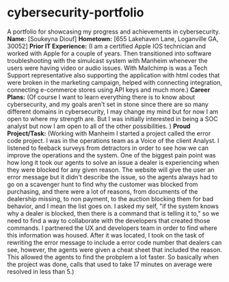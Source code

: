 # cybersecurity-portfolio
A portfolio for showcasing my progress and achievements in cybersecurity.
**Name:** [Soukeyna Diouf]
**Hometown:** [655 Lakehaven Lane, Loganville GA, 30052]
**Prior IT Experience:**
(I am a certified Apple IOS technician and worked with Apple for a couple of years. Then transitioned into software troubleshooting with the simulcast system with Manheim whenever the users were having video or audio issues. With Mailchimp is was a Tech Support representative also supporting the application with html codes that were broken in the marketing campaign, helped with connecting integration, connecting e-commerce stores using API keys and much more.)
**Career Plans:**
(Of course I want to learn everything there is to know about cybersecurity, and my goals aren't set in stone since there are so many different domains in cybersecurity, I may change my mind but for now I am open to where my strength are. But I was initially interested in being a SOC analyst but now I am open to all of the other possibilities. )
**Proud Project/Task:**
(Working with Manheim I started a project called the error code project. I was in the operations team as a Voice of the client Analyst. I listened to feeback surveys from detractors in order to see how we can improve the operations and the system. One of the biggest pain point was how long it took our agents to solve an issue a dealer is experiencing when they were blocked for any given reason. The website will give the user an error message but it didn't describe the issue, so the agents always had to go on a scavenger hunt to find why the customer was blocked from purchasing, and there were a lot of reasons, from documents of the dealership missing, to non payment, to the auction blocking them for bad behavior, and I mean the list goes on. I asked my self, "if the system knows why a dealer is blocked, then there is a command that is telling it to," so we need to find a way to collaborate with the developers that created those commands. I partnered the UX and developers team in order to find where this information was housed. After it was located, I took on the task of rewriting the error message to include a error code number that dealers can see, however, the agents were given a cheat sheet that included the reason. This allowed the agents to find the probplem a lot faster. So basically when the project was done, calls that used to take 17 minutes on average were resolved in less than 5.)
